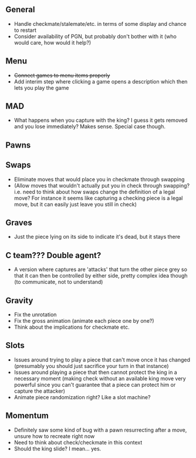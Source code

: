 ## General

- Handle checkmate/stalemate/etc. in terms of some display and chance to restart
- Consider availability of PGN, but probably don't bother with it (who would care, how would it help?)

## Menu

- ~~Connect games to menu items properly~~
- Add interim step where clicking a game opens a description which then lets you play the game

## MAD

- What happens when you capture with the king? I guess it gets removed and you lose immediately? Makes sense. Special case though.

## Pawns

## Swaps

- Eliminate moves that would place you in checkmate through swapping
- (Allow moves that wouldn't actually put you in check through swapping? i.e. need to think about how swaps change the definition of a legal move? For instance it seems like capturing a checking piece is a legal move, but it can easily just leave you still in check)

## Graves

- Just the piece lying on its side to indicate it's dead, but it stays there

## C team??? Double agent?

- A version where captures are 'attacks' that turn the other piece grey so that it can then be controlled by either side, pretty complex idea though (to communicate, not to understand)

## Gravity

- Fix the unrotation
- Fix the gross animation (animate each piece one by one?)
- Think about the implications for checkmate etc.

## Slots

- Issues around trying to play a piece that can't move once it has changed (presumably you should just sacrifice your turn in that instance)
- Issues around playing a piece that then cannot protect the king in a necessary moment (making check without an available king move very powerful since you can't guarantee that a piece can protect him or capture the attacker)
- Animate piece randomization right? Like a slot machine?

## Momentum

- Definitely saw some kind of bug with a pawn resurrecting after a move, unsure how to recreate right now
- Need to think about check/checkmate in this context
- Should the king slide? I mean... yes.
